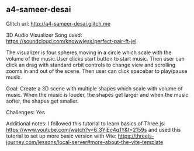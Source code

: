 ## a4-sameer-desai

Glitch url: http://a4-sameer-desai.glitch.me

3D Audio Visualizer
Song used: https://soundcloud.com/knowwless/perfect-pair-ft-jel

The visualizer is four spheres moving in a circle which scale with the volume of the music.User clicks start button to start music. Then user can click an drag with standard orbit controls to change view and scrolling zooms in and out of the scene. Then user can click spacebar to play/pause music.

Goal: Create a 3D scene with multiple shapes which scale with volume of music. When the music is louder, the shapes get larger and when the music softer, the shapes get smaller. 

Challenges: Yes

Additional notes: 
I followed this tutorial to learn basics of Three.js: https://www.youtube.com/watch?v=6_3YjEc4q1Y&t=2159s and used this tutorial to set up more basic version with Vite: https://threejs-journey.com/lessons/local-server#more-about-the-vite-template






